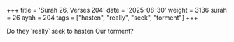 +++
title = 'Surah 26, Verses 204'
date = '2025-08-30'
weight = 3136
surah = 26
ayah = 204
tags = ["hasten", "really", "seek", "torment"]
+++

Do they ˹really˺ seek to hasten Our torment?